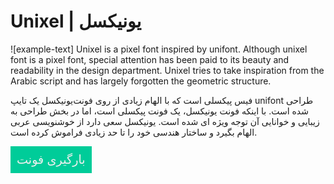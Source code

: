 # Unixel | یونیکسل
![example-text]
Unixel is a pixel font inspired by unifont. Although unixel font is a pixel font, special attention has been paid to its beauty and readability in the design department.
Unixel tries to take inspiration from the Arabic script and has largely forgotten the geometric structure.

یونیکسل یک تایپ‎‌فیس پیکسلی است که با الهام زیادی از روی فونت unifont طراحی شده است. با اینکه فونت یونیکسل، یک فونت پیکسلی است، اما در بخش طراحی به زیبایی و خوانایی آن توجه ویژه ای شده است.
یونیکسل سعی دارد از خوشنویسی عربی الهام بگیرد و ساختار هندسی خود را تا حد زیادی فراموش کرده است.

<a id="download" href=""><button style="background-color: #00cc99; color:#f0f0f0;font-size: 1.2rem; border-radius: 0px; border: 0px; cursor: pointer; padding: 10px;">
بارگیری فونت
</button>
</a>
